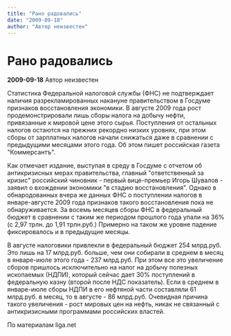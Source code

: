 ```yaml
---
title: "Рано радовались"
date: "2009-09-18"
author: "Автор неизвестен"
---
```


# Рано радовались

**2009-09-18** Автор неизвестен

Статистика Федеральной налоговой службы (ФНС) не подтверждает наличия разрекламированных накануне правительством в Госдуме признаков восстановления экономики. В августе 2009 года рост продемонстрировали лишь сборы налога на добычу нефти, привязанные к мировой цене этого сырья. Поступления от остальных налогов остаются на прежних рекордно низких уровнях, при этом сборы от зарплатных налогов начали снижаться даже в сравнении с предыдущими месяцами этого года. Об этом пишет российская газета "Коммерсантъ".

Как отмечает издание, выступая в среду в Госдуме с отчетом об антикризисных мерах правительства, главный "ответственный за кризис" российский чиновник - первый вице-премьер Игорь Шувалов - заявил о вхождении экономики "в стадию восстановления". Однако в обнародованных вчера же данных ФНС о поступлении налогов в январе-августе 2009 года признаков такого восстановления пока не обнаруживается. За восемь месяцев сборы ФНС в федеральный бюджет в сравнении с таким же периодом прошлого года упали на 36% (с 2,97 трлн. до 1,91 трлн.руб.) Примерно на таком же уровне падение фиксировалось и в предыдущие месяцы.

В августе налоговики привлекли в федеральный бюджет 254 млрд.руб. Это лишь на 17 млрд.руб. больше, чем они собирали в среднем в месяц в январе-июле этого года - 237 млрд.руб. При этом все это увеличение сборов пришлось исключительно на налог на добычу полезных ископаемых (НДПИ), который сейчас дает 30% поступлений в федеральную казну (второй после НДС показатель). Если в среднем в январе-июле сборы НДПИ в его нефтяной части составляли 61 млрд.руб. в месяц, то в августе - 86 млрд.руб. Очевидная причина такого увеличения - рост мировых цен на нефть, никак не связанный с антикризисными программами российских властей.

По материалам liga.net